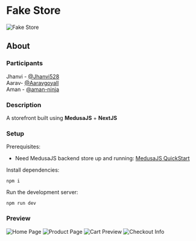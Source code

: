 # Fake Store
<!-- <a href="https://ibb.co/XxFQTZ4"><img src="https://i.ibb.co/4R4qxZf/fakebazaar.png" alt="fakebazaar" border="0"></a> -->
![Fake Store](https://i.ibb.co/4R4qxZf/fakebazaar.png)

## About

### Participants

Jhanvi - [@Jhanvi528](https://github.com/Jhanvi528)<br>
Aarav- [@Aaravgoyall](https://github.com/aaravgoyall)<br>
Aman - [@aman-ninja](https://github.com/aman-ninja)

### Description

A storefront built using **MedusaJS** + **NextJS**
### Setup

Prerequisites:

-   Need MedusaJS backend store up and running: [MedusaJS QuickStart](https://docs.medusajs.com/quickstart/quick-start)

Install dependencies:

`npm i`

Run the development server:

`npm run dev`

### Preview

![Home Page](https://i.ibb.co/R2B11fm/Screenshot-20221022-233203.png)
![Product Page](https://i.ibb.co/g9PqYw9/Screenshot-20221022-233254.png)
![Cart Preview](https://i.ibb.co/NFhb2C9/Screenshot-20221022-233316.png)
![Checkout Info](https://i.ibb.co/nkQcS0z/Screenshot-20221023-153006.png)
